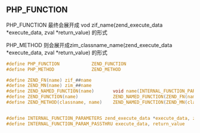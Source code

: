 
## PHP_FUNCTION
PHP_FUNCTION 最终会展开成 vod zif_name(zend_execute_data *execute_data, zval *return_value) 的形式

PHP_METHOD 则会展开成zim_classname_name(zend_execute_data *execute_data, zval *return_value) 的形式
```c
#define PHP_FUNCTION			ZEND_FUNCTION
#define PHP_METHOD  			ZEND_METHOD

#define ZEND_FN(name) zif_##name
#define ZEND_MN(name) zim_##name
#define ZEND_NAMED_FUNCTION(name)		void name(INTERNAL_FUNCTION_PARAMETERS)
#define ZEND_FUNCTION(name)				ZEND_NAMED_FUNCTION(ZEND_FN(name))
#define ZEND_METHOD(classname, name)	ZEND_NAMED_FUNCTION(ZEND_MN(classname##_##name))


#define INTERNAL_FUNCTION_PARAMETERS zend_execute_data *execute_data, zval *return_value
#define INTERNAL_FUNCTION_PARAM_PASSTHRU execute_data, return_value
```
